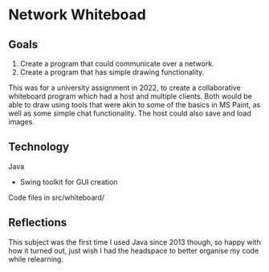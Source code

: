 # Network Whiteboad

## Goals

1. Create a program that could communicate over a network.
2. Create a program that has simple drawing functionality.

This was for a university assignment in 2022, to create a collaborative whiteboard program which had a host and multiple clients. Both would be able to draw using tools that were akin to some of the basics in MS Paint, as well as some simple chat functionality. The host could also save and load images.

## Technology
Java
- Swing toolkit for GUI creation

Code files in src/whiteboard/

## Reflections
This subject was the first time I used Java since 2013 though, so happy with how it turned out, just wish I had the headspace to better organise my code while relearning.
